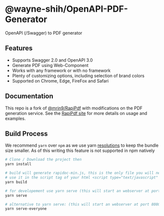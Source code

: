 # @wayne-shih/OpenAPI-PDF-Generator
OpenAPI (/Swagger) to PDF generator

## Features
- Supports Swagger 2.0 and OpenAPI 3.0
- Generate PDF using Web-Component
- Works with any framework or with no framework
- Plenty of customizing options, including selection of brand colors
- Supported on Chrome, Edge, FireFox and Safari

## Documentation
This repo is a fork of [@mrin9/RapiPdf](https://github.com/mrin9/RapiPdf) with modifications on the PDF generation service. See the [RapiPdf site](https://mrin9.github.io/RapiPdf/) for more details on usage and examples.

## Build Process
We recommend `yarn` over `npm` as we use yarn [resolutions](https://yarnpkg.com/lang/en/docs/selective-version-resolutions/) to keep the bundle size smaller. As of this writing this feature is not supported in npm natively
```bash
# Clone / Download the project then
yarn install

# build will generate rapidoc-min.js, this is the only file you will need.
# use it in the script tag of your html <script type="text/javascript" src="rapidoc-min.js"></script></body>
yarn build

# for developement use yarn serve (this will start an webserver at port 8080, then navigate to localhost:8080)
yarn serve

# alternative to yarn serve: (this will start an webserver at port 8080 listening to all adapters)
yarn serve-everyone
```